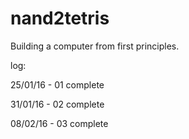 # nand2tetris
Building a computer from first principles.

log:

25/01/16 - 01 complete

31/01/16 - 02 complete

08/02/16 - 03 complete
